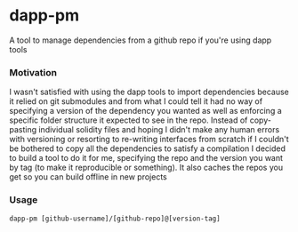 # dapp-pm
A tool to manage dependencies from a github repo if you're using dapp tools

### Motivation
I wasn't satisfied with using the dapp tools to import dependencies because it relied on git submodules and from what I could tell it had no way of specifying a version of the dependency you wanted as well as enforcing a specific folder structure it expected to see in the repo. Instead of copy-pasting individual solidity files and hoping I didn't make any human errors with versioning or resorting to re-writing interfaces from scratch if I couldn't be bothered to copy all the dependencies to satisfy a compilation I decided to build a tool to do it for me, specifying the repo and the version you want by tag (to make it reproducible or something). It also caches the repos you get so you can build offline in new projects

### Usage
`dapp-pm [github-username]/[github-repo]@[version-tag]`
